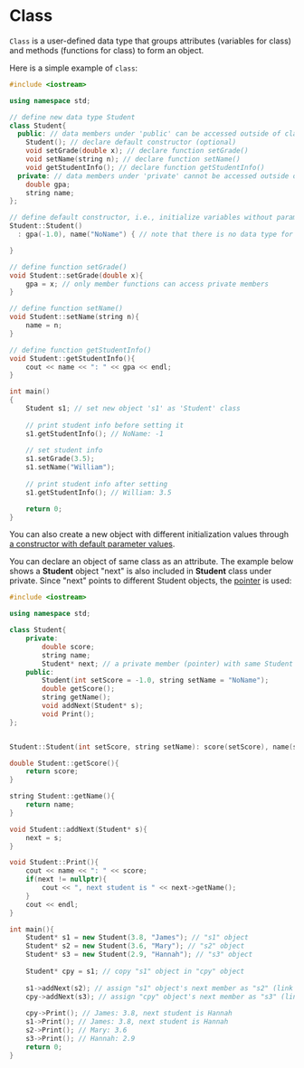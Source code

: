 # Class

```Class``` is a user-defined data type that groups attributes (variables for class) and methods (functions for class) to form an object.

Here is a simple example of ```class```:
```c++
#include <iostream>

using namespace std;

// define new data type Student
class Student{
  public: // data members under 'public' can be accessed outside of class, i.e., class users can use data members under 'public'
    Student(); // declare default constructor (optional)
    void setGrade(double x); // declare function setGrade()
    void setName(string n); // declare function setName()
    void getStudentInfo(); // declare function getStudentInfo()
  private: // data members under 'private' cannot be accessed outside of class itself. Only member functions inside the class (e.g. setGrade()) can access
    double gpa;
    string name;
};

// define default constructor, i.e., initialize variables without parameter values
Student::Student()
  : gpa(-1.0), name("NoName") { // note that there is no data type for constructor function

}

// define function setGrade()
void Student::setGrade(double x){ 
    gpa = x; // only member functions can access private members
}

// define function setName()
void Student::setName(string n){
    name = n;
}

// define function getStudentInfo()
void Student::getStudentInfo(){
    cout << name << ": " << gpa << endl;
}

int main()
{
    Student s1; // set new object 's1' as 'Student' class
    
    // print student info before setting it
    s1.getStudentInfo(); // NoName: -1
    
    // set student info
    s1.setGrade(3.5); 
    s1.setName("William");
    
    // print student info after setting
    s1.getStudentInfo(); // William: 3.5

    return 0;
}
```
You can also create a new object with different initialization values through [a constructor with default parameter values](https://github.com/jbcolby0063/til/blob/main/c%2B%2B/constructor_default.md).

You can declare an object of same class as an attribute. The example below shows a <strong>Student</strong> object "next" is also included in <strong>Student</strong> class under private. Since "next" points to different Student objects, the [pointer](https://github.com/jbcolby0063/til/blob/main/c%2B%2B/pointer.md) is used:
```c++ 
#include <iostream>

using namespace std;

class Student{
    private:
        double score;
        string name;
        Student* next; // a private member (pointer) with same Student class 
    public:
        Student(int setScore = -1.0, string setName = "NoName");
        double getScore();
        string getName();
        void addNext(Student* s);
        void Print();
};


Student::Student(int setScore, string setName): score(setScore), name(setName), next(nullptr) {}

double Student::getScore(){
    return score;
}

string Student::getName(){
    return name;
}

void Student::addNext(Student* s){
    next = s;
}

void Student::Print(){
    cout << name << ": " << score;
    if(next != nullptr){
        cout << ", next student is " << next->getName();
    }
    cout << endl;
}

int main(){
    Student* s1 = new Student(3.8, "James"); // "s1" object
    Student* s2 = new Student(3.6, "Mary"); // "s2" object
    Student* s3 = new Student(2.9, "Hannah"); // "s3" object
    
    Student* cpy = s1; // copy "s1" object in "cpy" object
    
    s1->addNext(s2); // assign "s1" object's next member as "s2" (link to "s2")
    cpy->addNext(s3); // assign "cpy" object's next member as "s3" (link to "s3")
    
    cpy->Print(); // James: 3.8, next student is Hannah
    s1->Print(); // James: 3.8, next student is Hannah
    s2->Print(); // Mary: 3.6
    s3->Print(); // Hannah: 2.9
    return 0;
}
```
